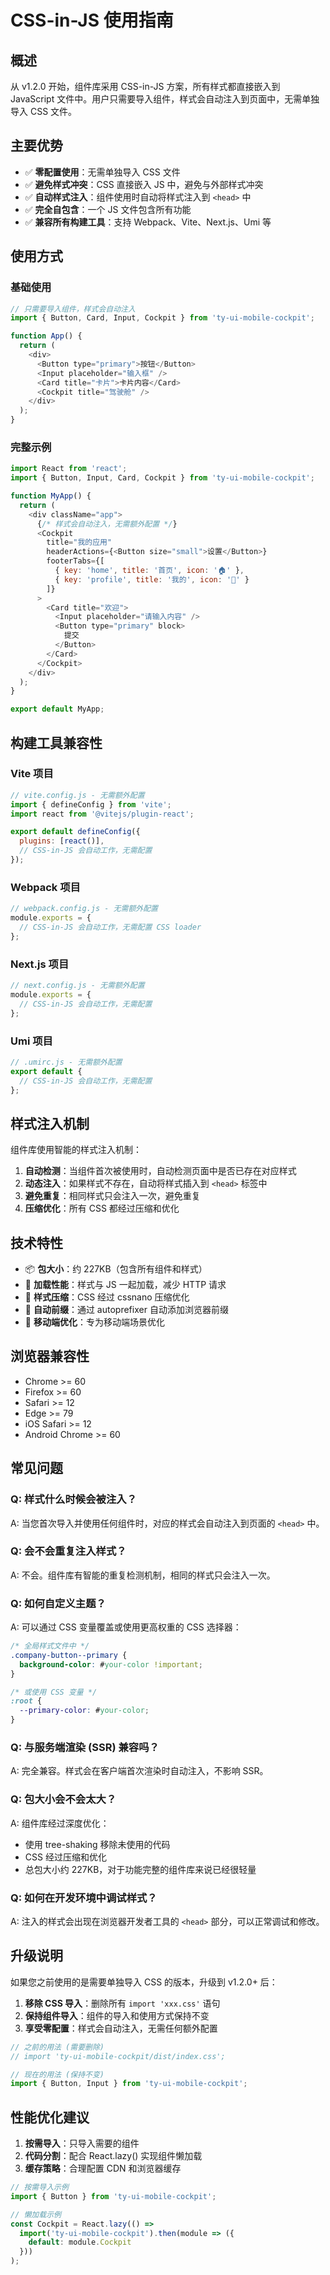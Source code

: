# CSS-in-JS 使用指南

## 概述

从 v1.2.0 开始，组件库采用 CSS-in-JS 方案，所有样式都直接嵌入到 JavaScript 文件中。用户只需要导入组件，样式会自动注入到页面中，无需单独导入 CSS 文件。

## 主要优势

- ✅ **零配置使用**：无需单独导入 CSS 文件
- ✅ **避免样式冲突**：CSS 直接嵌入 JS 中，避免与外部样式冲突  
- ✅ **自动样式注入**：组件使用时自动将样式注入到 `<head>` 中
- ✅ **完全自包含**：一个 JS 文件包含所有功能
- ✅ **兼容所有构建工具**：支持 Webpack、Vite、Next.js、Umi 等

## 使用方式

### 基础使用

```javascript
// 只需要导入组件，样式会自动注入
import { Button, Card, Input, Cockpit } from 'ty-ui-mobile-cockpit';

function App() {
  return (
    <div>
      <Button type="primary">按钮</Button>
      <Input placeholder="输入框" />
      <Card title="卡片">卡片内容</Card>
      <Cockpit title="驾驶舱" />
    </div>
  );
}
```

### 完整示例

```javascript
import React from 'react';
import { Button, Input, Card, Cockpit } from 'ty-ui-mobile-cockpit';

function MyApp() {
  return (
    <div className="app">
      {/* 样式会自动注入，无需额外配置 */}
      <Cockpit 
        title="我的应用"
        headerActions={<Button size="small">设置</Button>}
        footerTabs={[
          { key: 'home', title: '首页', icon: '🏠' },
          { key: 'profile', title: '我的', icon: '👤' }
        ]}
      >
        <Card title="欢迎">
          <Input placeholder="请输入内容" />
          <Button type="primary" block>
            提交
          </Button>
        </Card>
      </Cockpit>
    </div>
  );
}

export default MyApp;
```

## 构建工具兼容性

### Vite 项目
```javascript
// vite.config.js - 无需额外配置
import { defineConfig } from 'vite';
import react from '@vitejs/plugin-react';

export default defineConfig({
  plugins: [react()],
  // CSS-in-JS 会自动工作，无需配置
});
```

### Webpack 项目
```javascript
// webpack.config.js - 无需额外配置
module.exports = {
  // CSS-in-JS 会自动工作，无需配置 CSS loader
};
```

### Next.js 项目
```javascript
// next.config.js - 无需额外配置
module.exports = {
  // CSS-in-JS 会自动工作，无需配置
};
```

### Umi 项目
```javascript
// .umirc.js - 无需额外配置
export default {
  // CSS-in-JS 会自动工作，无需配置
};
```

## 样式注入机制

组件库使用智能的样式注入机制：

1. **自动检测**：当组件首次被使用时，自动检测页面中是否已存在对应样式
2. **动态注入**：如果样式不存在，自动将样式插入到 `<head>` 标签中
3. **避免重复**：相同样式只会注入一次，避免重复
4. **压缩优化**：所有 CSS 都经过压缩和优化

## 技术特性

- 📦 **包大小**：约 227KB（包含所有组件和样式）
- 🚀 **加载性能**：样式与 JS 一起加载，减少 HTTP 请求
- 🎨 **样式压缩**：CSS 经过 cssnano 压缩优化
- 🔧 **自动前缀**：通过 autoprefixer 自动添加浏览器前缀
- 📱 **移动端优化**：专为移动端场景优化

## 浏览器兼容性

- Chrome >= 60
- Firefox >= 60  
- Safari >= 12
- Edge >= 79
- iOS Safari >= 12
- Android Chrome >= 60

## 常见问题

### Q: 样式什么时候会被注入？
A: 当您首次导入并使用任何组件时，对应的样式会自动注入到页面的 `<head>` 中。

### Q: 会不会重复注入样式？
A: 不会。组件库有智能的重复检测机制，相同的样式只会注入一次。

### Q: 如何自定义主题？
A: 可以通过 CSS 变量覆盖或使用更高权重的 CSS 选择器：

```css
/* 全局样式文件中 */
.company-button--primary {
  background-color: #your-color !important;
}

/* 或使用 CSS 变量 */
:root {
  --primary-color: #your-color;
}
```

### Q: 与服务端渲染 (SSR) 兼容吗？
A: 完全兼容。样式会在客户端首次渲染时自动注入，不影响 SSR。

### Q: 包大小会不会太大？
A: 组件库经过深度优化：
- 使用 tree-shaking 移除未使用的代码
- CSS 经过压缩和优化
- 总包大小约 227KB，对于功能完整的组件库来说已经很轻量

### Q: 如何在开发环境中调试样式？
A: 注入的样式会出现在浏览器开发者工具的 `<head>` 部分，可以正常调试和修改。

## 升级说明

如果您之前使用的是需要单独导入 CSS 的版本，升级到 v1.2.0+ 后：

1. **移除 CSS 导入**：删除所有 `import 'xxx.css'` 语句
2. **保持组件导入**：组件的导入和使用方式保持不变
3. **享受零配置**：样式会自动注入，无需任何额外配置

```javascript
// 之前的用法 (需要删除)
// import 'ty-ui-mobile-cockpit/dist/index.css';

// 现在的用法 (保持不变)
import { Button, Input } from 'ty-ui-mobile-cockpit';
```

## 性能优化建议

1. **按需导入**：只导入需要的组件
2. **代码分割**：配合 React.lazy() 实现组件懒加载
3. **缓存策略**：合理配置 CDN 和浏览器缓存

```javascript
// 按需导入示例
import { Button } from 'ty-ui-mobile-cockpit';

// 懒加载示例
const Cockpit = React.lazy(() => 
  import('ty-ui-mobile-cockpit').then(module => ({ 
    default: module.Cockpit 
  }))
);
```